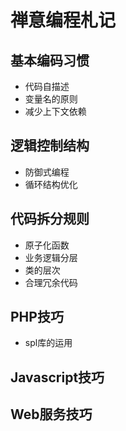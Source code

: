禅意编程札记
============

## 基本编码习惯
- 代码自描述
- 变量名的原则
- 减少上下文依赖

## 逻辑控制结构
- 防御式编程
- 循环结构优化

## 代码拆分规则
- 原子化函数
- 业务逻辑分层
- 类的层次
- 合理冗余代码

## PHP技巧
- spl库的运用

## Javascript技巧


## Web服务技巧

